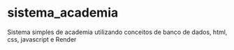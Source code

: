 # sistema_academia
Sistema simples de academia utilizando conceitos de banco de dados, html, css, javascript e Render
